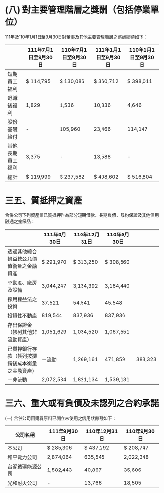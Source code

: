 # (八) 對主要管理階層之獎酬（包括停業單位）

111年及110年1月1日至9月30日對董事及其他主要管理階層之薪酬總額如下：

| |111年7月1日至9月30日|110年7月1日至9月30日|111年1月1日至9月30日|110年1月1日至9月30日|
|---|---|---|---|---|
|短期員工福利|$ 114,795|$ 130,086|$ 360,712|$ 398,011|
|退職後福利|1,829|1,536|10,836|4,646|
|股份基礎給付|-|105,960|23,466|114,147|
|其他長期員工福利|3,375|-|13,588|-|
|總計|$ 119,999|$ 237,582|$ 408,602|$ 516,804|

# 三五、質抵押之資產

合併公司下列資產業已質抵押作為部分短期借款、長期負債、履約保證及其他信用融通之擔保品：

| |111年9月30日|110年12月31日|110年9月30日| |
|---|---|---|---|---|
|透過其他綜合損益按公允價值衡量之金融資產|$ 291,970|$ 313,250|$ 308,560| |
|不動產、廠房及設備|3,044,247|3,134,392|3,164,440| |
|採用權益法之投資|37,521|54,541|45,548| |
|投資性不動產|819,544|837,936|837,936| |
|存出保證金（帳列其他非流動資產）|1,051,629|1,034,520|1,067,551| |
|已質押銀行存款（帳列按攤銷後成本衡量之金融資產）|－流動|1,269,161|471,859|383,323|
|－非流動|2,072,534|1,821,134|1,539,131| |

# 三六、重大或有負債及未認列之合約承諾

(一) 合併公司因購買原料已開立未使用之信用狀餘額如下：

|公司名稱|111年9月30日|110年12月31日|110年9月30日|
|---|---|---|---|
|本公司|$ 285,306|$ 437,292|$ 208,747|
|和平電力公司|2,874,064|635,545|2,022,348|
|台泥循環能源公司|1,582,443|40,867|35,606|
|光和耐火公司|-|13,766|18,505|